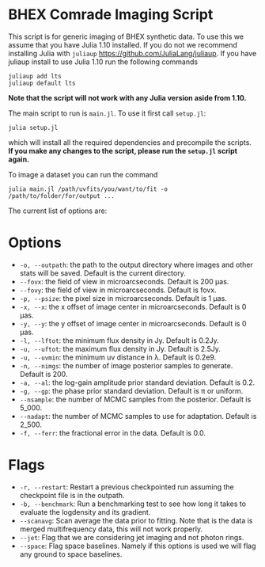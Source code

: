 # BHEX Comrade Imaging Script

This script is for generic imaging of BHEX synthetic data. To use this we assume that you
have Julia 1.10 installed. If you do not we recommend installing Julia with `juliaup`
https://github.com/JuliaLang/juliaup. If you have juliaup install to use Julia 1.10 run
the following commands

```
juliaup add lts
juliaup default lts
```

**Note that the script will not work with any Julia version aside from 1.10.**


The main script to run is `main.jl`. To use it first call `setup.jl`:

```
julia setup.jl
```

which will install all the required dependencies and precompile the scripts. **If you make any changes to the script,
please run the `setup.jl` script again.**

To image a dataset you can run the command
```
julia main.jl /path/uvfits/you/want/to/fit -o /path/to/folder/for/output ...
```

The current list of options are:

# Options

- `-o, --outpath`: the path to the output directory where images and other stats will be saved. Default is the current directory.
- `--fovx`: the field of view in microarcseconds. Default is 200 μas.
- `--fovy`: the field of view in microarcseconds. Default is fovx.
- `-p, --psize`: the pixel size in microarcseconds. Default is 1 μas.
- `-x, --x`: the x offset of image center in microarcseconds. Default is 0 μas.
- `-y, --y`: the y offset of image center in microarcseconds. Default is 0 μas.
- `-l, --lftot`: the minimum flux density in Jy. Default is 0.2Jy.
- `-u, --uftot`: the maximum flux density in Jy. Default is 2.5Jy.
- `-u, --uvmin`: the minimum uv distance in λ. Default is 0.2e9.
- `-n, --nimgs`: the number of image posterior samples to generate. Default is 200.
- `-a, --al`: the log-gain amplitude prior standard deviation. Default is 0.2.
- `-g, --gp`: the phase prior standard deviation. Default is π or uniform.
- `--nsample`: the number of MCMC samples from the posterior. Default is 5_000.
- `--nadapt`: the number of MCMC samples to use for adaptation. Default is 2_500.
- `-f, --ferr`: the fractional error in the data. Default is 0.0.

# Flags

- `-r, --restart`: Restart a previous checkpointed run assuming the checkpoint file is in the outpath.
- `-b, --benchmark`: Run a benchmarking test to see how long it takes to evaluate the logdensity and its gradient.
- `--scanavg`: Scan average the data prior to fitting. Note that is the data is merged multifrequency data, this will not work properly.
- `--jet`: Flag that we are considering jet imaging and not photon rings.
- `--space`: Flag space baselines. Namely if this options is used we will flag any ground to space baselines.

